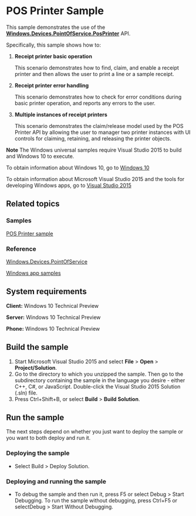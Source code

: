 # POS Printer Sample

This sample demonstrates the use of the [**Windows.Devices.PointOfService.PosPrinter**](http://msdn.microsoft.com/library/windows/apps/dn298071) API.

Specifically, this sample shows how to:

1.  **Receipt printer basic operation**

    This scenario demonstrates how to find, claim, and enable a receipt printer and then allows the user to print a line or a sample receipt.

2.  **Receipt printer error handling**

    This scenario demonstrates how to check for error conditions during basic printer operation, and reports any errors to the user.

3.  **Multiple instances of receipt printers**

    This scenario demonstrates the claim/release model used by the POS Printer API by allowing the user to manager two printer instances with UI controls for claiming, retaining, and releasing the printer objects.

**Note** The Windows universal samples require Visual Studio 2015 to build and Windows 10 to execute.
 
To obtain information about Windows 10, go to [Windows 10](http://go.microsoft.com/fwlink/?LinkID=532421)

To obtain information about Microsoft Visual Studio 2015 and the tools for developing Windows apps, go to [Visual Studio 2015](http://go.microsoft.com/fwlink/?LinkID=532422)

## Related topics

### Samples

[POS Printer sample](https://github.com/Microsoft/Windows-universal-samples/tree/master/posprinter)

### Reference

[Windows.Devices.PointOfService](http://msdn.microsoft.com/library/windows/apps/dn298071)

[Windows app samples](http://go.microsoft.com/fwlink/p/?LinkID=227694)

## System requirements

**Client:** Windows 10 Technical Preview

**Server:** Windows 10 Technical Preview

**Phone:**  Windows 10 Technical Preview

## Build the sample

1. Start Microsoft Visual Studio 2015 and select **File** \> **Open** \> **Project/Solution**.
2. Go to the directory to which you unzipped the sample. Then go to the subdirectory containing the sample in the language you desire - either C++, C#, or JavaScript. Double-click the Visual Studio 2015 Solution (.sln) file. 
3. Press Ctrl+Shift+B, or select **Build** \> **Build Solution**. 

## Run the sample

The next steps depend on whether you just want to deploy the sample or you want to both deploy and run it.

### Deploying the sample

- Select Build > Deploy Solution. 

### Deploying and running the sample

- To debug the sample and then run it, press F5 or select Debug >  Start Debugging. To run the sample without debugging, press Ctrl+F5 or selectDebug > Start Without Debugging. 
